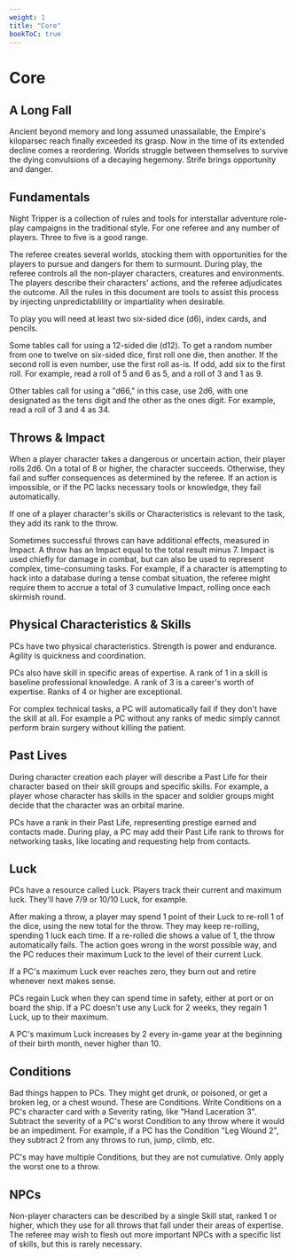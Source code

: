 ```yaml
---
weight: 1
title: "Core"
bookToC: true
---
```


# Core

## A Long Fall
Ancient beyond memory and long assumed unassailable, the Empire's kiloparsec reach finally exceeded its grasp. Now in the time of its extended decline comes a reordering. Worlds struggle between themselves to survive the dying convulsions of a decaying hegemony. Strife brings opportunity and danger.

## Fundamentals
Night Tripper is a collection of rules and tools for interstallar adventure role-play campaigns in the traditional style. For one referee and any number of players. Three to five is a good range.

The referee creates several worlds, stocking them with opportunities for the players to pursue and dangers for them to surmount. During play, the referee controls all the non-player characters, creatures and environments. The players describe their characters' actions, and the referee adjudicates the outcome. All the rules in this document are tools to assist this process by injecting unpredictablility or impartiality when desirable.

To play you will need at least two six-sided dice (d6), index cards, and pencils.

Some tables call for using a 12-sided die (d12). To get a random number from one to twelve on six-sided dice, first roll one die, then another. If the second roll is even number, use the first roll as-is. If odd, add six to the first roll. For example, read a roll of 5 and 6 as 5, and a roll of 3 and 1 as 9.

Other tables call for using a "d66," in this case, use 2d6, with one designated as the tens digit and the other as the ones digit. For example, read a roll of 3 and 4 as 34.

## Throws & Impact
When a player character takes a dangerous or uncertain action, their player rolls 2d6. On a total of 8 or higher, the character succeeds. Otherwise, they fail and suffer consequences as determined by the referee. If an action is impossible, or if the PC lacks necessary tools or knowledge, they fail automatically.

If one of a player character's skills or Characteristics is relevant to the task, they add its rank to the throw.

Sometimes successful throws can have additional effects, measured in Impact. A throw has an Impact equal to the total result minus 7. Impact is used chiefly for damage in combat, but can also be used to represent complex, time-consuming tasks. For example, if a character is attempting to hack into a database during a tense combat situation, the referee might require them to accrue a total of 3 cumulative Impact, rolling once each skirmish round.

## Physical Characteristics & Skills
PCs have two physical characteristics. Strength is power and endurance. Agility is quickness and coordination.

PCs also have skill in specific areas of expertise. A rank of 1 in a skill is baseline professional knowledge. A rank of 3 is a career's worth of expertise. Ranks of 4 or higher are exceptional. 

For complex technical tasks, a PC will automatically fail if they don't have the skill at all. For example a PC without any ranks of medic simply cannot perform brain surgery without killing the patient.


## Past Lives
During character creation each player will describe a Past Life for their character based on their skill groups and specific skills. For example, a player whose character has skills in the spacer and soldier groups might decide that the character was an orbital marine.

PCs have a rank in their Past Life, representing prestige earned and contacts made. During play, a PC may add their Past Life rank to throws for networking tasks, like locating and requesting help from contacts.

## Luck
PCs have a resource called Luck. Players track their current and maximum luck. They'll have 7/9 or 10/10 Luck, for example.

After making a throw, a player may spend 1 point of their Luck to re-roll 1 of the dice, using the new total for the throw. They may keep re-rolling,
spending 1 luck each time. If a re-rolled die shows a value of 1, the throw automatically fails. The action goes wrong in the worst possible way, and the PC reduces their maximum Luck to the level of their current Luck.

If a PC's maximum Luck ever reaches zero, they burn out and retire whenever next makes sense.

PCs regain Luck when they can spend time in safety, either at port or on board the ship. If a PC doesn't use any Luck for 2 weeks, they regain 1 Luck, up to their maximum.

A PC's maximum Luck increases by 2 every in-game year at the beginning of their birth month, never higher than 10.

## Conditions
Bad things happen to PCs. They might get drunk, or poisoned, or get a broken leg, or a chest wound. These are Conditions. Write Conditions on a PC's character card with a Severity rating, like "Hand Laceration 3". Subtract the severity of a PC's worst Condition to any throw where it would be an impediment. For example, if a PC has the Condition "Leg Wound 2", they subtract 2 from any throws to run, jump, climb, etc.

PC's may have multiple Conditions, but they are not cumulative. Only apply the worst one to a throw.


## NPCs
Non-player characters can be described by a single Skill stat, ranked 1 or higher, which they use for all throws that fall under their areas of expertise. The referee may wish to flesh out more important NPCs with a specific list of skills, but this is rarely necessary.